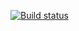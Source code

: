 [![Build status](https://ci.appveyor.com/api/projects/status/cqcvl8q8x83sugx7?svg=true)](https://ci.appveyor.com/project/Slava-82/patterns1-2)